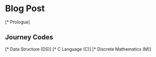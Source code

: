 # Blog Post
[* Prologue]
## Journey Codes
[* Data Structure (DS)]
[* C Language (C)]
[* Discrete Mathematics (M)]
